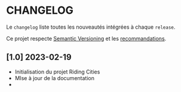 # CHANGELOG

Le `changelog` liste toutes les nouveautés intégrées à chaque `release`.

Ce projet respecte [Semantic Versioning](https://semver.org/) et les [recommandations](https://keepachangelog.com/en/1.0.0/).

## [1.0] 2023-02-19
* Initialisation du projet Riding Cities
* MIse à jour de la documentation
* 
